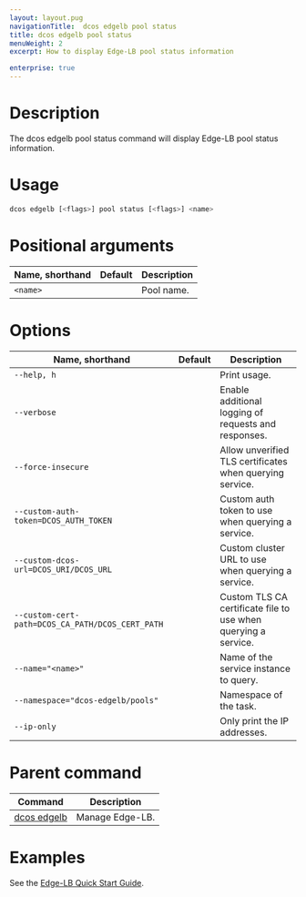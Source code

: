 ```yaml
---
layout: layout.pug
navigationTitle:  dcos edgelb pool status
title: dcos edgelb pool status
menuWeight: 2
excerpt: How to display Edge-LB pool status information

enterprise: true
---
```



# Description
The dcos edgelb pool status command will display Edge-LB pool status information.

# Usage

```bash
dcos edgelb [<flags>] pool status [<flags>] <name>
```

# Positional arguments

| Name, shorthand | Default | Description |
|---------|-------------|-------------|
| `<name>`   |             | Pool name. |


# Options

| Name, shorthand | Default | Description |
|---------|-------------|-------------|
| `--help, h`   |             |  Print usage. |
| `--verbose`   |             |  Enable additional logging of requests and responses. |
| `--force-insecure`   |             |  Allow unverified TLS certificates when querying service. |
| `--custom-auth-token=DCOS_AUTH_TOKEN`   |             | Custom auth token to use when querying a service. |
| `--custom-dcos-url=DCOS_URI/DCOS_URL`   |             | Custom cluster URL to use when querying a service. |
| `--custom-cert-path=DCOS_CA_PATH/DCOS_CERT_PATH`   |             |  Custom TLS CA certificate file to use when querying a service. |
| `--name="<name>"`   |             |  Name of the service instance to query. |
| `--namespace="dcos-edgelb/pools"`   |             |  Namespace of the task. |
| `--ip-only`   |             |  Only print the IP addresses. |

# Parent command

| Command | Description |
|---------|-------------|
| [dcos edgelb](/1.11/cli/command-reference/dcos-edgelb/) |  Manage Edge-LB. |

# Examples

See the [Edge-LB Quick Start Guide](/1.11/networking/edge-lb/quickstart/).
